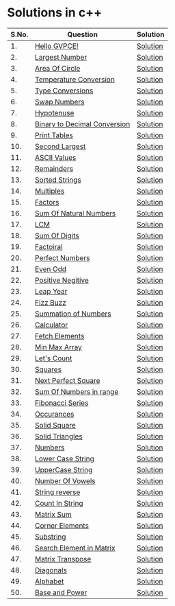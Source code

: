 # Solutions in c++

| S.No. | Question | Solution |
|----| --------------- | -------- |
|1. | [Hello GVPCE!](https://www.hackerrank.com/contests/htc-2/challenges/hello-world-41-2) |[Solution](./p01-hello_world.cpp)|
|2. | [Largest Number](https://www.hackerrank.com/contests/htc-2/challenges/largest-number-20) |[Solution](./p02-largest_num.cpp)|
|3. | [Area Of Circle](https://www.hackerrank.com/contests/htc-2/challenges/area-of-circle-15-1) |[Solution](./p03-area_of_circle.cpp)|
|4. | [Temperature Conversion](https://www.hackerrank.com/contests/htc-2/challenges/temperature-conversion-7-1) |[Solution](./p04-tempconvert.cpp)|
|5. | [Type Conversions](https://www.hackerrank.com/contests/htc-2/challenges/type-conversion-1-1) |[Solution](./p05-Type_conversion.cpp)|
|6. | [Swap Numbers](https://www.hackerrank.com/contests/htc-2/challenges/swap-numbers-) |[Solution](./p06-swap_nums.cpp)|
|7. | [Hypotenuse](https://www.hackerrank.com/contests/htc-2/challenges/hypotenuse-2) |[Solution](./p07-hypotenuse.cpp)|
|8. | [Binary to Decimal Conversion](https://www.hackerrank.com/contests/htc-2/challenges/binary-to-decimal-conversion-3-1) |[Solution](./p08-bin_to_dec.cpp)|
|9. | [Print Tables](https://www.hackerrank.com/contests/htc-2/challenges/printing-tables) |[Solution](./p09-print_tables.cpp)|
|10. | [Second Largest](https://www.hackerrank.com/contests/htc-2/challenges/second-largest-14) |[Solution](./p10-second_largest.cpp)|
|11. | [ASCII Values](https://www.hackerrank.com/contests/htc-2/challenges/ascii-values-3) |[Solution](./p11-ascii_values.cpp)|
|12. | [Remainders](https://www.hackerrank.com/contests/htc-2/challenges/remainders-3) |[Solution](./p12-remainders.cpp)|
|13. | [Sorted Strings](https://www.hackerrank.com/contests/htc-2/challenges/sorted-strings-1) |[Solution](./p13-sorted_string.cpp)|
|14. | [Multiples](https://www.hackerrank.com/contests/htc-2/challenges/multiples-9) |[Solution](./p14-multiples.cpp)|
|15. | [Factors](https://www.hackerrank.com/contests/htc-2/challenges/factors-27) |[Solution](./p15-factors.cpp)|
|16. | [Sum Of Natural Numbers](https://www.hackerrank.com/contests/htc-2/challenges/sum-of-natural-numbers-8-1) |[Solution](./p16-sum_of_natural.cpp)|
|17. | [LCM](https://www.hackerrank.com/contests/htc-2/challenges/lcm-28) |[Solution](./p17-LCM.cpp)|
|18. | [Sum Of Digits](https://www.hackerrank.com/contests/htc-2/challenges/sum-of-digits-49-1) |[Solution](./p18-sum_of_digits.cpp)|
|19. | [Factoiral](https://www.hackerrank.com/contests/htc-2/challenges/factorial-111-1) |[Solution](./p19-factorial.cpp)|
|20. | [Perfect Numbers](https://www.hackerrank.com/contests/htc-2/challenges/perfect-number-50) |[Solution](./p20-perfect_numbers.cpp)|
|21. | [Even Odd](https://www.hackerrank.com/contests/htc-2/challenges/even-odd-27-2) |[Solution]()|
|22. | [Positive Negitive](https://www.hackerrank.com/contests/htc-2/challenges/positive-negative-6) |[Solution]()|
|23. | [Leap Year](https://www.hackerrank.com/contests/htc-2/challenges/leap-year-68) |[Solution]()|
|24. | [Fizz Buzz](https://www.hackerrank.com/contests/htc-2/challenges/fizz-buzz-13) |[Solution]()|
|25. | [Summation of Numbers](https://www.hackerrank.com/contests/htc-2/challenges/summation-of-numbers-2) |[Solution]()|
|26. | [Calculator](https://www.hackerrank.com/contests/htc-2/challenges/calculator-33-3) |[Solution]()|
|27. | [Fetch Elements](https://www.hackerrank.com/contests/htc-2/challenges/fetch-elements) |[Solution]()|
|28. | [Min Max Array](https://www.hackerrank.com/contests/htc-2/challenges/min-max-array-2) |[Solution]()|
|29. | [Let's Count](https://www.hackerrank.com/contests/htc-2/challenges/lets-count-3) |[Solution]()|
|30. | [Squares](https://www.hackerrank.com/contests/htc-2/challenges/squares-17) |[Solution]()|
|31. | [Next Perfect Square](https://www.hackerrank.com/contests/htc-2/challenges/next-perfect-square) |[Solution]()|
|32. | [Sum Of Numbers in range](https://www.hackerrank.com/contests/htc-2/challenges/sum-of-numbers-in-range) |[Solution]()|
|33. | [Fibonacci Series](https://www.hackerrank.com/contests/htc-2/challenges/fibonacci-series-62-2) |[Solution]()|
|34. | [Occurances](https://www.hackerrank.com/contests/htc-2/challenges/ocuurences) |[Solution]()|
|35. | [Solid Square](https://www.hackerrank.com/contests/htc-2/challenges/solid-square) |[Solution]()|
|36. | [Solid Triangles](https://www.hackerrank.com/contests/htc-2/challenges/solid-triangle) |[Solution]()|
|37. | [Numbers](https://www.hackerrank.com/contests/htc-2/challenges/numbers-13-3) |[Solution]()|
|38. | [Lower Case String](https://www.hackerrank.com/contests/htc-2/challenges/matrix-sum-8-1) |[Solution]()|
|39. | [UpperCase String](https://www.hackerrank.com/contests/htc-2/challenges/uppercase-string) |[Solution]()|
|40. | [Number Of Vowels](https://www.hackerrank.com/contests/htc-2/challenges/no-of-vowels) |[Solution]()|
|41. | [String reverse](https://www.hackerrank.com/contests/htc-2/challenges/string-reverse-26-1) |[Solution]()|
|42. | [Count In String](https://www.hackerrank.com/contests/htc-2/challenges/count-in-string) |[Solution]()|
|43. | [Matrix Sum](https://www.hackerrank.com/contests/htc-2/challenges/matrix-sum-8-2) |[Solution]()|
|44. | [Corner Elements](https://www.hackerrank.com/contests/htc-2/challenges/corner-elements) |[Solution]()|
|45. | [Substring](https://www.hackerrank.com/contests/htc-2/challenges/substring-32) |[Solution]()|
|46. | [Search Element in Matrix](https://www.hackerrank.com/contests/htc-2/challenges/search-element-in-matrix) |[Solution]()|
|47. | [Matrix Transpose](https://www.hackerrank.com/contests/htc-2/challenges/matrix-transpose-7) |[Solution]()|
|48. | [Diagonals](https://www.hackerrank.com/contests/htc-2/challenges/diagonals-1-1) |[Solution]()|
|49. | [Alphabet](https://www.hackerrank.com/contests/htc-2/challenges/alphabet-9) |[Solution]()|
|50. | [Base and Power](https://www.hackerrank.com/contests/htc-2/challenges/base-and-power) |[Solution]()|

